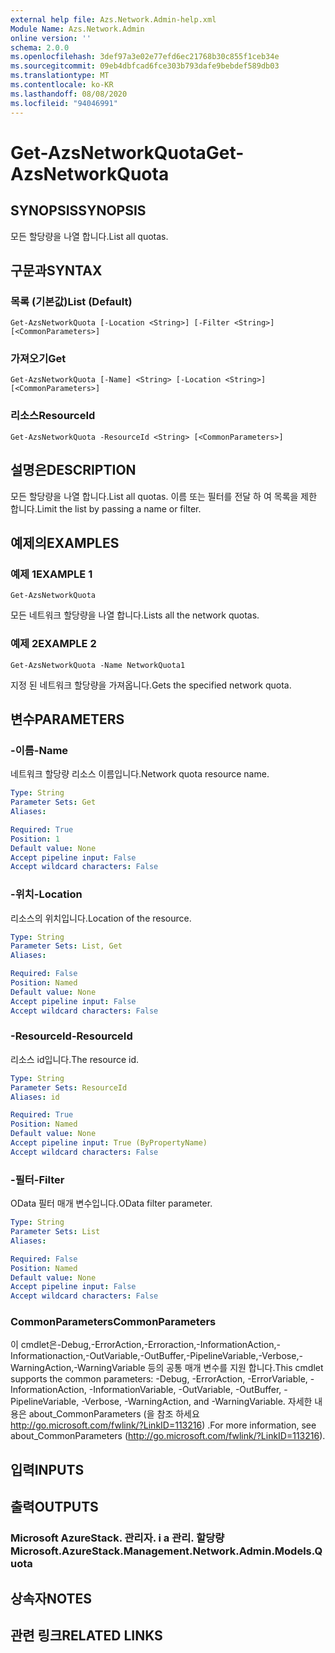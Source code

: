```yaml
---
external help file: Azs.Network.Admin-help.xml
Module Name: Azs.Network.Admin
online version: ''
schema: 2.0.0
ms.openlocfilehash: 3def97a3e02e77efd6ec21768b30c855f1ceb34e
ms.sourcegitcommit: 09eb4dbfcad6fce303b793dafe9bebdef589db03
ms.translationtype: MT
ms.contentlocale: ko-KR
ms.lasthandoff: 08/08/2020
ms.locfileid: "94046991"
---
```

# <span data-ttu-id="b9c6d-101">Get-AzsNetworkQuota</span><span class="sxs-lookup"><span data-stu-id="b9c6d-101">Get-AzsNetworkQuota</span></span>

## <span data-ttu-id="b9c6d-102">SYNOPSIS</span><span class="sxs-lookup"><span data-stu-id="b9c6d-102">SYNOPSIS</span></span>
<span data-ttu-id="b9c6d-103">모든 할당량을 나열 합니다.</span><span class="sxs-lookup"><span data-stu-id="b9c6d-103">List all quotas.</span></span>

## <span data-ttu-id="b9c6d-104">구문과</span><span class="sxs-lookup"><span data-stu-id="b9c6d-104">SYNTAX</span></span>

### <span data-ttu-id="b9c6d-105">목록 (기본값)</span><span class="sxs-lookup"><span data-stu-id="b9c6d-105">List (Default)</span></span>
```
Get-AzsNetworkQuota [-Location <String>] [-Filter <String>] [<CommonParameters>]
```

### <span data-ttu-id="b9c6d-106">가져오기</span><span class="sxs-lookup"><span data-stu-id="b9c6d-106">Get</span></span>
```
Get-AzsNetworkQuota [-Name] <String> [-Location <String>] [<CommonParameters>]
```

### <span data-ttu-id="b9c6d-107">리소스</span><span class="sxs-lookup"><span data-stu-id="b9c6d-107">ResourceId</span></span>
```
Get-AzsNetworkQuota -ResourceId <String> [<CommonParameters>]
```

## <span data-ttu-id="b9c6d-108">설명은</span><span class="sxs-lookup"><span data-stu-id="b9c6d-108">DESCRIPTION</span></span>
<span data-ttu-id="b9c6d-109">모든 할당량을 나열 합니다.</span><span class="sxs-lookup"><span data-stu-id="b9c6d-109">List all quotas.</span></span>
<span data-ttu-id="b9c6d-110">이름 또는 필터를 전달 하 여 목록을 제한 합니다.</span><span class="sxs-lookup"><span data-stu-id="b9c6d-110">Limit the list by passing a name or filter.</span></span>

## <span data-ttu-id="b9c6d-111">예제의</span><span class="sxs-lookup"><span data-stu-id="b9c6d-111">EXAMPLES</span></span>

### <span data-ttu-id="b9c6d-112">예제 1</span><span class="sxs-lookup"><span data-stu-id="b9c6d-112">EXAMPLE 1</span></span>
```
Get-AzsNetworkQuota
```

<span data-ttu-id="b9c6d-113">모든 네트워크 할당량을 나열 합니다.</span><span class="sxs-lookup"><span data-stu-id="b9c6d-113">Lists all the  network quotas.</span></span>

### <span data-ttu-id="b9c6d-114">예제 2</span><span class="sxs-lookup"><span data-stu-id="b9c6d-114">EXAMPLE 2</span></span>
```
Get-AzsNetworkQuota -Name NetworkQuota1
```

<span data-ttu-id="b9c6d-115">지정 된 네트워크 할당량을 가져옵니다.</span><span class="sxs-lookup"><span data-stu-id="b9c6d-115">Gets the specified network quota.</span></span>

## <span data-ttu-id="b9c6d-116">변수</span><span class="sxs-lookup"><span data-stu-id="b9c6d-116">PARAMETERS</span></span>

### <span data-ttu-id="b9c6d-117">-이름</span><span class="sxs-lookup"><span data-stu-id="b9c6d-117">-Name</span></span>
<span data-ttu-id="b9c6d-118">네트워크 할당량 리소스 이름입니다.</span><span class="sxs-lookup"><span data-stu-id="b9c6d-118">Network quota resource name.</span></span>

```yaml
Type: String
Parameter Sets: Get
Aliases:

Required: True
Position: 1
Default value: None
Accept pipeline input: False
Accept wildcard characters: False
```

### <span data-ttu-id="b9c6d-119">-위치</span><span class="sxs-lookup"><span data-stu-id="b9c6d-119">-Location</span></span>
<span data-ttu-id="b9c6d-120">리소스의 위치입니다.</span><span class="sxs-lookup"><span data-stu-id="b9c6d-120">Location of the resource.</span></span>

```yaml
Type: String
Parameter Sets: List, Get
Aliases:

Required: False
Position: Named
Default value: None
Accept pipeline input: False
Accept wildcard characters: False
```

### <span data-ttu-id="b9c6d-121">-ResourceId</span><span class="sxs-lookup"><span data-stu-id="b9c6d-121">-ResourceId</span></span>
<span data-ttu-id="b9c6d-122">리소스 id입니다.</span><span class="sxs-lookup"><span data-stu-id="b9c6d-122">The resource id.</span></span>

```yaml
Type: String
Parameter Sets: ResourceId
Aliases: id

Required: True
Position: Named
Default value: None
Accept pipeline input: True (ByPropertyName)
Accept wildcard characters: False
```

### <span data-ttu-id="b9c6d-123">-필터</span><span class="sxs-lookup"><span data-stu-id="b9c6d-123">-Filter</span></span>
<span data-ttu-id="b9c6d-124">OData 필터 매개 변수입니다.</span><span class="sxs-lookup"><span data-stu-id="b9c6d-124">OData filter parameter.</span></span>

```yaml
Type: String
Parameter Sets: List
Aliases:

Required: False
Position: Named
Default value: None
Accept pipeline input: False
Accept wildcard characters: False
```

### <span data-ttu-id="b9c6d-125">CommonParameters</span><span class="sxs-lookup"><span data-stu-id="b9c6d-125">CommonParameters</span></span>
<span data-ttu-id="b9c6d-126">이 cmdlet은-Debug,-ErrorAction,-Erroraction,-InformationAction,-Informationaction,-OutVariable,-OutBuffer,-PipelineVariable,-Verbose,-WarningAction,-WarningVariable 등의 공통 매개 변수를 지원 합니다.</span><span class="sxs-lookup"><span data-stu-id="b9c6d-126">This cmdlet supports the common parameters: -Debug, -ErrorAction, -ErrorVariable, -InformationAction, -InformationVariable, -OutVariable, -OutBuffer, -PipelineVariable, -Verbose, -WarningAction, and -WarningVariable.</span></span> <span data-ttu-id="b9c6d-127">자세한 내용은 about_CommonParameters (을 참조 하세요 http://go.microsoft.com/fwlink/?LinkID=113216) .</span><span class="sxs-lookup"><span data-stu-id="b9c6d-127">For more information, see about_CommonParameters (http://go.microsoft.com/fwlink/?LinkID=113216).</span></span>

## <span data-ttu-id="b9c6d-128">입력</span><span class="sxs-lookup"><span data-stu-id="b9c6d-128">INPUTS</span></span>

## <span data-ttu-id="b9c6d-129">출력</span><span class="sxs-lookup"><span data-stu-id="b9c6d-129">OUTPUTS</span></span>

### <span data-ttu-id="b9c6d-130">Microsoft AzureStack. 관리자. i a 관리. 할당량</span><span class="sxs-lookup"><span data-stu-id="b9c6d-130">Microsoft.AzureStack.Management.Network.Admin.Models.Quota</span></span>

## <span data-ttu-id="b9c6d-131">상속자</span><span class="sxs-lookup"><span data-stu-id="b9c6d-131">NOTES</span></span>

## <span data-ttu-id="b9c6d-132">관련 링크</span><span class="sxs-lookup"><span data-stu-id="b9c6d-132">RELATED LINKS</span></span>
